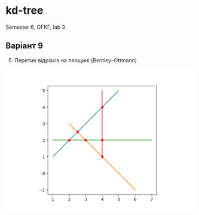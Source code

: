 # kd-tree
Semester 6, ОГКГ, lab 3

## Варіант 9
5. Перетин відрізків на площині (Bentley–Ottmann)

![plot](./static/plot.png)